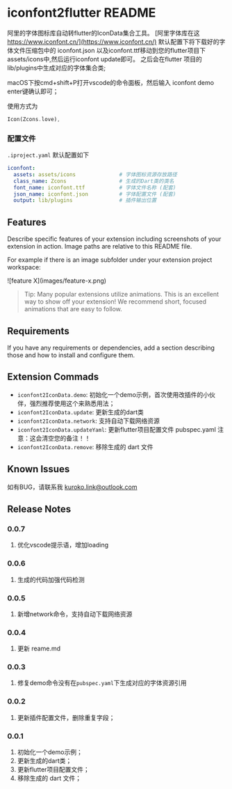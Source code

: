 # iconfont2flutter README

阿里的字体图标库自动转flutter的IconData集合工具。
[阿里字体库在这 https://www.iconfont.cn/](https://www.iconfont.cn/)
默认配置下将下载好的字体文件压缩包中的 iconfont.json 以及iconfont.ttf移动到您的flutter项目下assets/icons中,然后运行iconfont update即可。
之后会在flutter 项目的lib/plugins中生成对应的字体集合类;

macOS下按cmd+shift+P打开vscode的命令面板，然后输入 iconfont demo enter键确认即可；

使用方式为

```dart
Icon(Zcons.love),
```

### 配置文件

`.iproject.yaml` 默认配置如下

```yaml
iconfont:
  assets: assets/icons              # 字体图标资源存放路径
  class_name: Zcons                 # 生成的Dart类的类名
  font_name: iconfont.ttf           # 字体文件名称 (配套)
  json_name: iconfont.json          # 字体配置文件 (配套)
  output: lib/plugins               # 插件输出位置
```

## Features 

Describe specific features of your extension including screenshots of your extension in action. Image paths are relative to this README file.

For example if there is an image subfolder under your extension project workspace:

\!\[feature X\]\(images/feature-x.png\)

> Tip: Many popular extensions utilize animations. This is an excellent way to show off your extension! We recommend short, focused animations that are easy to follow.

## Requirements

If you have any requirements or dependencies, add a section describing those and how to install and configure them.


## Extension Commads


* `iconfont2IconData.demo`: 初始化一个demo示例，首次使用改插件的小伙伴，强烈推荐使用这个来熟悉用法；
* `iconfont2IconData.update`: 更新生成的dart类
* `iconfont2IconData.network`: 支持自动下载网络资源
* `iconfont2IconData.updateYaml`: 更新flutter项目配置文件 pubspec.yaml 注意：这会清空您的备注！！
* `iconfont2IconData.remove`: 移除生成的 dart 文件



## Known Issues

如有BUG，请联系我 kuroko.link@outlook.com


## Release Notes

### 0.0.7
1. 优化vscode提示语，增加loading
### 0.0.6

1. 生成的代码加强代码检测

### 0.0.5

1. 新增network命令，支持自动下载网络资源

### 0.0.4

1. 更新 reame.md

### 0.0.3

1. 修复demo命令没有在`pubspec.yaml`下生成对应的字体资源引用

### 0.0.2

1. 更新插件配置文件，删除重复字段；


### 0.0.1

1. 初始化一个demo示例；
2. 更新生成的dart类；
3. 更新flutter项目配置文件；
4. 移除生成的 dart 文件；